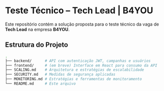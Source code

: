 # Teste Técnico – Tech Lead | B4YOU

Este repositório contém a solução proposta para o teste técnico da vaga de **Tech Lead** na empresa **B4YOU**.

## Estrutura do Projeto

```bash
.
├── backend/      # API com autenticação JWT, campanhas e usuários
├── frontend/     # (em breve) Interface em React para consumo da API
├── SCALING.md    # Arquitetura e estratégias de escalabilidade
├── SECURITY.md   # Medidas de segurança aplicadas
├── MONITORING.md # Estratégias e ferramentas de monitoramento
└── README.md     # Este arquivo